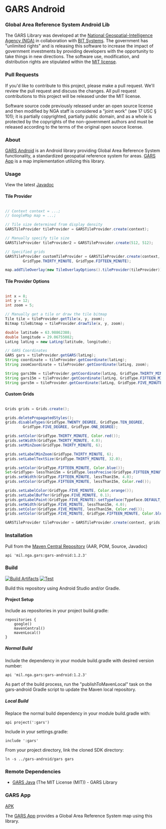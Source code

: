 # GARS Android

### Global Area Reference System Android Lib ####

The GARS Library was developed at the [National Geospatial-Intelligence Agency (NGA)](http://www.nga.mil/) in collaboration with [BIT Systems](https://www.caci.com/bit-systems/). The government has "unlimited rights" and is releasing this software to increase the impact of government investments by providing developers with the opportunity to take things in new directions. The software use, modification, and distribution rights are stipulated within the [MIT license](http://choosealicense.com/licenses/mit/).

### Pull Requests ###
If you'd like to contribute to this project, please make a pull request. We'll review the pull request and discuss the changes. All pull request contributions to this project will be released under the MIT license.

Software source code previously released under an open source license and then modified by NGA staff is considered a "joint work" (see 17 USC § 101); it is partially copyrighted, partially public domain, and as a whole is protected by the copyrights of the non-government authors and must be released according to the terms of the original open source license.

### About ###

[GARS Android](http://ngageoint.github.io/gars-android/) is an Android library providing Global Area Reference System functionality, a standardized geospatial reference system for areas.  [GARS App](https://github.com/ngageoint/gars-android/tree/master/app) is a map implementation utilizing this library.

### Usage ###

View the latest [Javadoc](http://ngageoint.github.io/gars-android/docs/api/)

#### Tile Provider ####

```java

// Context context = ...;
// GoogleMap map = ...;

// Tile size determined from display density
GARSTileProvider tileProvider = GARSTileProvider.create(context);

// Manually specify tile size
GARSTileProvider tileProvider2 = GARSTileProvider.create(512, 512);

// Specified grids
GARSTileProvider customTileProvider = GARSTileProvider.create(context,
        GridType.THIRTY_MINUTE, GridType.FIFTEEN_MINUTE);

map.addTileOverlay(new TileOverlayOptions().tileProvider(tileProvider));

```

#### Tile Provider Options ####

```java

int x = 8;
int y = 12;
int zoom = 5;

// Manually get a tile or draw the tile bitmap
Tile tile = tileProvider.getTile(x, y, zoom);
Bitmap tileBitmap = tileProvider.drawTile(x, y, zoom);

double latitude = 63.98862388;
double longitude = 29.06755082;
LatLng latLng = new LatLng(latitude, longitude);

// GARS Coordinates
GARS gars = tileProvider.getGARS(latLng);
String coordinate = tileProvider.getCoordinate(latLng);
String zoomCoordinate = tileProvider.getCoordinate(latLng, zoom);

String gars30m = tileProvider.getCoordinate(latLng, GridType.THIRTY_MINUTE);
String gars15m = tileProvider.getCoordinate(latLng, GridType.FIFTEEN_MINUTE);
String gars5m = tileProvider.getCoordinate(latLng, GridType.FIVE_MINUTE);

```

#### Custom Grids ####

```java

Grids grids = Grids.create();

grids.deletePropagatedStyles();
grids.disableTypes(GridType.TWENTY_DEGREE, GridType.TEN_DEGREE,
        GridType.FIVE_DEGREE, GridType.ONE_DEGREE);

grids.setColor(GridType.THIRTY_MINUTE, Color.red());
grids.setWidth(GridType.THIRTY_MINUTE, 4.0);
grids.setMinZoom(GridType.THIRTY_MINUTE, 6);

grids.setLabelMinZoom(GridType.THIRTY_MINUTE, 6);
grids.setLabelTextSize(GridType.THIRTY_MINUTE, 32.0);

grids.setColor(GridType.FIFTEEN_MINUTE, Color.blue());
Set<GridType> lessThan15m = GridType.lessPrecise(GridType.FIFTEEN_MINUTE);
grids.setWidth(GridType.FIFTEEN_MINUTE, lessThan15m, 4.0);
grids.setColor(GridType.FIFTEEN_MINUTE, lessThan15m, Color.red());

grids.setLabelColor(GridType.FIVE_MINUTE, Color.orange());
grids.setLabelBuffer(GridType.FIVE_MINUTE, 0.1);
grids.getLabelPaint(GridType.FIVE_MINUTE).setTypeface(Typeface.DEFAULT_BOLD);
grids.setWidth(GridType.FIVE_MINUTE, lessThan15m, 4.0);
grids.setColor(GridType.FIVE_MINUTE, lessThan15m, Color.red());
grids.setColor(GridType.FIVE_MINUTE, GridType.FIFTEEN_MINUTE, Color.blue());

GARSTileProvider tileProvider = GARSTileProvider.create(context, grids);

```

### Installation ###

Pull from the [Maven Central Repository](http://search.maven.org/#artifactdetails|mil.nga.gars|gars-android|1.2.3|aar) (AAR, POM, Source, Javadoc)

    api 'mil.nga.gars:gars-android:1.2.3'

### Build ###

[![Build Artifacts](https://github.com/ngageoint/gars-android/workflows/Build%20Artifacts/badge.svg)](https://github.com/ngageoint/gars-android/actions/workflows/build-artifacts.yml)
[![Test](https://github.com/ngageoint/gars-android/workflows/Test/badge.svg)](https://github.com/ngageoint/gars-android/actions/workflows/test.yml)

Build this repository using Android Studio and/or Gradle.

#### Project Setup ####

Include as repositories in your project build.gradle:

    repositories {
        google()
        mavenCentral()
        mavenLocal()
    }

##### Normal Build #####

Include the dependency in your module build.gradle with desired version number:

    api 'mil.nga.gars:gars-android:1.2.3'

As part of the build process, run the "publishToMavenLocal" task on the gars-android Gradle script to update the Maven local repository.

##### Local Build #####

Replace the normal build dependency in your module build.gradle with:

    api project(':gars')

Include in your settings.gradle:

    include ':gars'

From your project directory, link the cloned SDK directory:

    ln -s ../gars-android/gars gars

### Remote Dependencies ###

* [GARS Java](https://github.com/ngageoint/gars-java) (The MIT License (MIT)) - GARS Library

### GARS App ###

[APK](https://github.com/ngageoint/gars-android/releases/latest/download/gars.apk)

The [GARS App](https://github.com/ngageoint/gars-android/tree/master/app) provides a Global Area Reference System map using this library.
